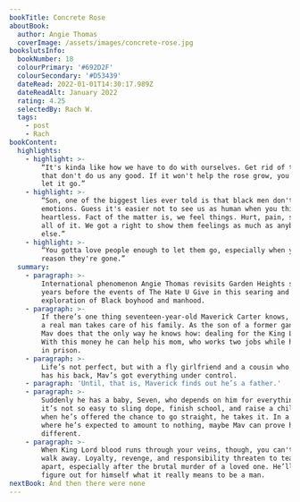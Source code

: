 ```yaml
---
bookTitle: Concrete Rose
aboutBook:
  author: Angie Thomas
  coverImage: /assets/images/concrete-rose.jpg
bookslutsInfo:
  bookNumber: 18
  colourPrimary: '#692D2F'
  colourSecondary: '#D53439'
  dateRead: 2022-01-01T14:30:17.989Z
  dateReadAlt: January 2022
  rating: 4.25
  selectedBy: Rach W.
  tags:
    - post
    - Rach
bookContent:
  highlights:
    - highlight: >-
        “It's kinda like how we have to do with ourselves. Get rid of the things
        that don't do us any good. If it won't help the rose grow, you've gotta
        let it go.”
    - highlight: >-
        “Son, one of the biggest lies ever told is that black men don't feel
        emotions. Guess it's easier not to see us as human when you think we're
        heartless. Fact of the matter is, we feel things. Hurt, pain, sadness,
        all of it. We got a right to show them feelings as much as anybody
        else.”
    - highlight: >-
        “You gotta love people enough to let them go, especially when you're the
        reason they're gone.”
  summary:
    - paragraph: >-
        International phenomenon Angie Thomas revisits Garden Heights seventeen
        years before the events of The Hate U Give in this searing and poignant
        exploration of Black boyhood and manhood.
    - paragraph: >-
        If there’s one thing seventeen-year-old Maverick Carter knows, it’s that
        a real man takes care of his family. As the son of a former gang legend,
        Mav does that the only way he knows how: dealing for the King Lords.
        With this money he can help his mom, who works two jobs while his dad’s
        in prison.
    - paragraph: >-
        Life’s not perfect, but with a fly girlfriend and a cousin who always
        has his back, Mav’s got everything under control.
    - paragraph: 'Until, that is, Maverick finds out he’s a father.'
    - paragraph: >-
        Suddenly he has a baby, Seven, who depends on him for everything. But
        it’s not so easy to sling dope, finish school, and raise a child. So
        when he’s offered the chance to go straight, he takes it. In a world
        where he’s expected to amount to nothing, maybe Mav can prove he’s
        different.
    - paragraph: >-
        When King Lord blood runs through your veins, though, you can't just
        walk away. Loyalty, revenge, and responsibility threaten to tear Mav
        apart, especially after the brutal murder of a loved one. He’ll have to
        figure out for himself what it really means to be a man.
nextBook: And then there were none
---
```


